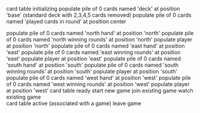 card table initializing
  populate pile of 0 cards named 'deck' at position 'base'
    (standard deck with 2,3,4,5 cards removed)
  populate pile of 0 cards named 'played cards in round' at position center
  
  populate pile of 0 cards named 'north hand' at position 'north'
  populate pile of 0 cards named 'north winning rounds' at position 'north'
  populate player at position 'north'
  populate pile of 0 cards named 'east hand' at position 'east'
  populate pile of 0 cards named 'east winning rounds' at position 'east'
  populate player at position 'east'
  populate pile of 0 cards named 'south hand' at position 'south'
  populate pile of 0 cards named 'south winning rounds' at position 'south'
  populate player at position 'south'
  populate pile of 0 cards named 'west hand' at position 'west'
  populate pile of 0 cards named 'west winning rounds' at position 'west'
  populate player at position 'west'
card table ready
  start new game
  join existing game
  watch existing game  
card table active (associated with a game)
  leave game
  